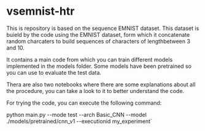 # vsemnist-htr
This is repository is based on the sequence EMNIST dataset. This dataset is buield by the code using the EMNIST dataset, form which it concatenate random charcaters to build sequences of characters of lengthbetween 3 and 10. 

It contains a main code from which you can train different models implemented in the models folder. Some models have been pretrained so you can use to evaluate the test data.

Thera are also two notebooks where there are some explanations about all the procedure, you can take a look to it to better understand the code.

For trying the code, you can execute the following command:

python  main.py --mode test --arch Basic_CNN --model ./models/pretrained/cnn_v1 --executionid my_experiment`
